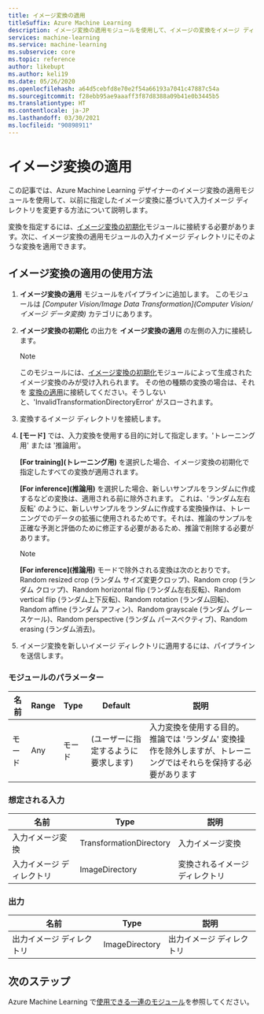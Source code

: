 ```yaml
---
title: イメージ変換の適用
titleSuffix: Azure Machine Learning
description: イメージ変換の適用モジュールを使用して、イメージの変換をイメージ ディレクトリに適用する方法について説明します。
services: machine-learning
ms.service: machine-learning
ms.subservice: core
ms.topic: reference
author: likebupt
ms.author: keli19
ms.date: 05/26/2020
ms.openlocfilehash: a64d5cebfd8e70e2f54a66193a7041c47887c54a
ms.sourcegitcommit: f28ebb95ae9aaaff3f87d8388a09b41e0b3445b5
ms.translationtype: HT
ms.contentlocale: ja-JP
ms.lasthandoff: 03/30/2021
ms.locfileid: "90898911"
---
```

# <a name="apply-image-transformation"></a>イメージ変換の適用 

この記事では、Azure Machine Learning デザイナーのイメージ変換の適用モジュールを使用して、以前に指定したイメージ変換に基づいて入力イメージ ディレクトリを変更する方法について説明します。  

変換を指定するには、[イメージ変換の初期化](init-image-transformation.md)モジュールに接続する必要があります。次に、イメージ変換の適用モジュールの入力イメージ ディレクトリにそのような変換を適用できます。

## <a name="how-to-use-apply-image-transformation"></a>イメージ変換の適用の使用方法  

1. **イメージ変換の適用** モジュールをパイプラインに追加します。 このモジュールは *[Computer Vision/Image Data Transformation]\(Computer Vision/イメージ データ変換\)* カテゴリにあります。 

2. **イメージ変換の初期化** の出力を **イメージ変換の適用** の左側の入力に接続します。

     > [!NOTE]
     > このモジュールには、[イメージ変換の初期化](init-image-transformation.md)モジュールによって生成されたイメージ変換のみが受け入れられます。 その他の種類の変換の場合は、それを [変換の適用](apply-transformation.md)に接続してください。そうしないと、'InvalidTransformationDirectoryError' がスローされます。


3. 変換するイメージ ディレクトリを接続します。

4. **[モード]** では、入力変換を使用する目的に対して指定します。'トレーニング用' または '推論用'。 

   **[For training]\(トレーニング用\)** を選択した場合、イメージ変換の初期化で指定したすべての変換が適用されます。

   **[For inference]\(推論用\)** を選択した場合、新しいサンプルをランダムに作成するなどの変換は、適用される前に除外されます。 これは、'ランダム左右反転' のように、新しいサンプルをランダムに作成する変換操作は、トレーニングでのデータの拡張に使用されるためです。それは、推論のサンプルを正確な予測と評価のために修正する必要があるため、推論で削除する必要があります。

   > [!NOTE]
   > **[For inference]\(推論用\)** モードで除外される変換は次のとおりです。Random resized crop (ランダム サイズ変更クロップ)、Random crop (ランダム クロップ)、Random horizontal flip (ランダム左右反転)、Random vertical flip (ランダム上下反転)、Random rotation (ランダム回転)、Random affine (ランダム アフィン)、Random grayscale (ランダム グレースケール)、Random perspective (ランダム パースペクティブ)、Random erasing (ランダム消去)。

5. イメージ変換を新しいイメージ ディレクトリに適用するには、パイプラインを送信します。  

### <a name="module-parameters"></a>モジュールのパラメーター

| 名前 | Range | Type | Default                   | 説明                              |
| ---- | ----- | ---- | ------------------------- | ---------------------------------------- |
| モード | Any   | モード | (ユーザーに指定するように要求します) | 入力変換を使用する目的。 推論では 'ランダム' 変換操作を除外しますが、トレーニングではそれらを保持する必要があります |

### <a name="expected-inputs"></a>想定される入力  

| 名前                       | Type                    | 説明                       |
| -------------------------- | ----------------------- | --------------------------------- |
| 入力イメージ変換 | TransformationDirectory | 入力イメージ変換        |
| 入力イメージ ディレクトリ      | ImageDirectory          | 変換されるイメージ ディレクトリ |

### <a name="outputs"></a>出力  

| 名前                   | Type           | 説明            |
| ---------------------- | -------------- | ---------------------- |
| 出力イメージ ディレクトリ | ImageDirectory | 出力イメージ ディレクトリ |

## <a name="next-steps"></a>次のステップ

Azure Machine Learning で[使用できる一連のモジュール](module-reference.md)を参照してください。 
